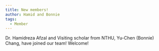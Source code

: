 ```yaml
---
title: New members!
author: Hamid and Bonnie
tags:
  - Member
---
```


Dr. Hamidreza Afzal and Visiting scholar from NTHU, Yu-Chen (Bonnie) Chang, have joined our team! Welcome!
